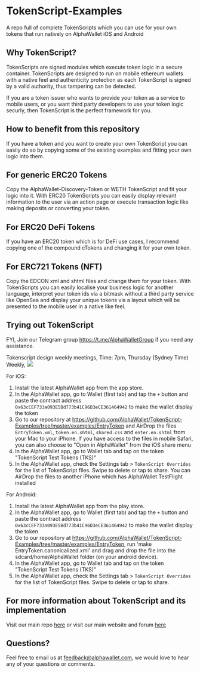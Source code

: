 # TokenScript-Examples
A repo full of complete TokenScripts which you can use for your own tokens that run natively on AlphaWallet iOS and Android 

## Why TokenScript?
TokenScripts are signed modules which execute token logic in a secure container. TokenScripts are designed to run on mobile ethereum wallets with a native feel and authenticity protection as each TokenScript is signed by a valid authority, thus tampering can be detected.

If you are a token issuer who wants to provide your token as a service to mobile users, or you want third party developers to use your token logic securly, then TokenScript is the perfect framework for you. 

## How to benefit from this repository 
If you have a token and you want to create your own TokenScript you can easily do so by copying some of the existing examples and fitting your own logic into them.

## For generic ERC20 Tokens
Copy the AlphaWallet-Discovery-Token or WETH TokenScript and fit your logic into it. With ERC20 TokenScripts you can easily display relevant information to the user via an action page or execute transaction logic like making deposits or converting your token. 

## For ERC20 DeFi Tokens
If you have an ERC20 token which is for DeFi use cases, I recommend copying one of the compound cTokens and changing it for your own token.

## For ERC721 Tokens (NFT)
Copy the EDCON xml and shtml files and change them for your token. With TokenScripts you can easily localise your business logic for another language, interpret your token ids via a bitmask without a third party service like OpenSea and display your unique tokens via a layout which will be presented to the mobile user in a native like feel. 


## Trying out TokenScript
FYI, Join our Telegram group <https://t.me/AlphaWalletGroup> if you need any assistance. 

Tokenscript design weekly meetings, Time: 7pm, Thursday (Sydney Time) Weekly, <a target="_blank" href="https://calendar.google.com/event?action=TEMPLATE&amp;tmeid=NnNxanAycHRoZm9hazUwNzJ0OGt0cjFlbjJfMjAxOTEyMDVUMDgwMDAwWiB2aWN0b3IuemhhbmdAYWxwaGF3YWxsZXQuY29t&amp;tmsrc=victor.zhang%40alphawallet.com&amp;scp=ALL"><img border="0" src="https://www.google.com/calendar/images/ext/gc_button1_en.gif"></a>

For iOS:

1. Install the latest AlphaWallet app from the app store. 
2. In the AlphaWallet app, go to Wallet (first tab) and tap the `+` button and paste the contract address `0x63cCEF733a093E5Bd773b41C96D3eCE361464942` to make the wallet display the token 
3. Go to our repository at <https://github.com/AlphaWallet/TokenScript-Examples/tree/master/examples/EntryToken> and AirDrop the files `EntryToken.xml`, `token.en.shtml`, `shared.css` and `enter.en.shtml` from your Mac to your iPhone. If you have access to the files in mobile Safari, you can also choose to "Open in AlphaWallet" from the iOS share menu
4. In the AlphaWallet app, go to Wallet tab and tap on the token "TokenScript Test Tokens (TKS)"
5. In the AlphaWallet app, check the Settings tab > `TokenScript Overrides` for the list of TokenScript files. Swipe to delete or tap to share. You can AirDrop the files to another iPhone which has AlphaWallet TestFlight installed

For Android:

1. Install the latest AlphaWallet app from the play store.
2. In the AlphaWallet app, go to Wallet (first tab) and tap the `+` button and paste the contract address `0x63cCEF733a093E5Bd773b41C96D3eCE361464942` to make the wallet display the token
3. Go to our repository at <https://github.com/AlphaWallet/TokenScript-Examples/tree/master/examples/EntryToken>, run 'make EntryToken.canonicalized.xml' and drag and drop the file into the sdcard/home/AlphaWallet folder (on your android device). 
4. In the AlphaWallet app, go to Wallet tab and tap on the token "TokenScript Test Tokens (TKS)"
5. In the AlphaWallet app, check the Settings tab > `TokenScript Overrides` for the list of TokenScript files. Swipe to delete or tap to share. 

## For more information about TokenScript and its implementation 
Visit our main repo [here](https://github.com/AlphaWallet/TokenScript) or visit our main website and forum [here](https://tokenscript.org/)

## Questions?
Feel free to email us at feedback@alphawallet.com, we would love to hear any of your questions or comments. 
